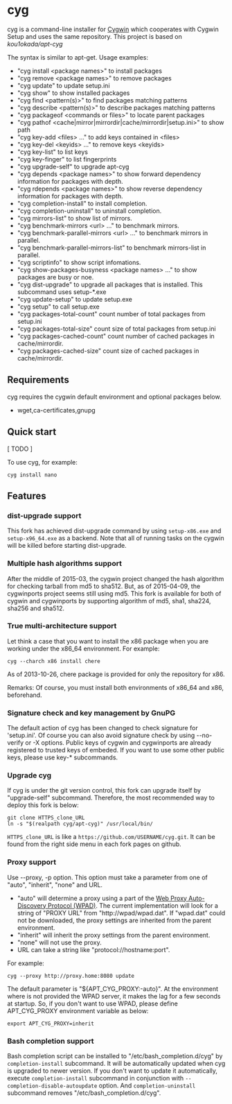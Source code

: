 cyg
=======

cyg is a command-line installer for [Cygwin](http://cygwin.com/) which cooperates with Cygwin Setup and uses the same repository. 
This project is based on *kou1okada/apt-cyg*  

The syntax is similar to apt-get. Usage examples:

* "cyg install &lt;package names&gt;" to install packages
* "cyg remove &lt;package names&gt;" to remove packages
* "cyg update" to update setup.ini
* "cyg show" to show installed packages
* "cyg find &lt;pattern(s)&gt;" to find packages matching patterns
* "cyg describe &lt;pattern(s)&gt;" to describe packages matching patterns
* "cyg packageof &lt;commands or files&gt;" to locate parent packages
* "cyg pathof &lt;cache|mirror|mirrordir|cache/mirrordir|setup.ini&gt;" to show path
* "cyg key-add &lt;files&gt; ..." to add keys contained in &lt;files&gt;
* "cyg key-del &lt;keyids&gt; ..." to remove keys &lt;keyids&gt;
* "cyg key-list" to list keys
* "cyg key-finger" to list fingerprints
* "cyg upgrade-self" to upgrade apt-cyg
* "cyg depends &lt;package names&gt;" to show forward dependency information for packages with depth.
* "cyg rdepends &lt;package names&gt;" to show reverse dependency information for packages with depth.
* "cyg completion-install" to install completion.
* "cyg completion-uninstall" to uninstall completion.
* "cyg mirrors-list" to show list of mirrors.
* "cyg benchmark-mirrors &lt;url&gt; ..." to benchmark mirrors.
* "cyg benchmark-parallel-mirrors &lt;url&gt; ..." to benchmark mirrors in parallel.
* "cyg benchmark-parallel-mirrors-list" to benchmark mirrors-list in parallel.
* "cyg scriptinfo" to show script infomations.
* "cyg show-packages-busyness &lt;package names&gt; ..." to show packages are busy or noe.
* "cyg dist-upgrade" to upgrade all packages that is installed. This subcommand uses setup-*.exe
* "cyg update-setup" to update setup.exe
* "cyg setup" to call setup.exe
* "cyg packages-total-count" count number of total packages from setup.ini
* "cyg packages-total-size" count size of total packages from setup.ini
* "cyg packages-cached-count" count number of cached packages in cache/mirrordir.
* "cyg packages-cached-size" count size of cached packages in cache/mirrordir.

Requirements
------------

cyg requires the cygwin default environment and optional packages below.

* wget,ca-certificates,gnupg

Quick start
-----------

 [ TODO ]

To use cyg, for example:

    cyg install nano

Features
------------

### dist-upgrade support

This fork has achieved dist-upgrade command by using `setup-x86.exe` and `setup-x96_64.exe` as a backend.
Note that all of running tasks on the cygwin will be killed before starting dist-upgrade.

### Multiple hash algorithms support

After the middle of 2015-03, the cygwin project changed the hash algorithm for checking tarball from md5 to sha512.
But, as of 2015-04-09, the cygwinports project seems still using md5.
This fork is available for both of cygwin and cygwinports by supporting algorithm of md5, sha1, sha224, sha256 and sha512.

### True multi-architecture support

Let think a case that you want to install the x86 package when you are working under the x86_64 environment.
For example:

    cyg --charch x86 install chere

As of 2013-10-26, chere package is provided for only the repository for x86.

Remarks:
Of course, you must install both environments of x86_64 and x86, beforehand.

### Signature check and key management by GnuPG

The default action of cyg has been changed to check signature for 'setup.ini'.
Of course you can also avoid signature check by using --no-verify or -X options.
Public keys of cygwin and cygwinports are already registered to trusted keys of embeded.
If you want to use some other public keys, please use key-* subcommands.

### Upgrade cyg

If cyg is under the git version control, this fork can upgrade itself by "upgrade-self" subcommand.
Therefore, the most recommended way to deploy this fork is below:

    git clone HTTPS_clone_URL
    ln -s "$(realpath cyg/apt-cyg)" /usr/local/bin/

`HTTPS_clone_URL` is like a `https://github.com/USERNAME/cyg.git`.
It can be found from the right side menu in each fork pages on github.
    
### Proxy support

Use --proxy, -p option.
This option must take a parameter from one of "auto", "inherit", "none" and URL.

* "auto" will determine a proxy using a part of the [Web Proxy Auto-Discovery Protocol (WPAD)](http://en.wikipedia.org/wiki/Web_Proxy_Autodiscovery_Protocol).
The current implementation will look for a string of "PROXY URL" from "http://wpad/wpad.dat".
If "wpad.dat" could not be downloaded, the proxy settings are inherited from the parent environment.
* "inherit" will inherit the proxy settings from the parent environment.
* "none" will not use the proxy.
* URL can take a string like "protocol://hostname:port".

For example:

    cyg --proxy http://proxy.home:8080 update

The default parameter is "${APT\_CYG\_PROXY:-auto}".
At the environment where is not provided the WPAD server, it makes the lag for a few seconds at startup.
So, if you don't want to use WPAD, please define APT\_CYG\_PROXY environment variable as below:

    export APT_CYG_PROXY=inherit

### Bash completion support

Bash completion script can be installed  to "/etc/bash_completion.d/cyg" by `completion-install` subcommand.
It will be automatically updated when cyg is upgraded to newer version.
If you don't want to update it automatically, execute `completion-install` subcommand in conjunction with `--completion-disable-autoupdate` option. And `completion-uninstall` subcommand removes "/etc/bash_completion.d/cyg".
